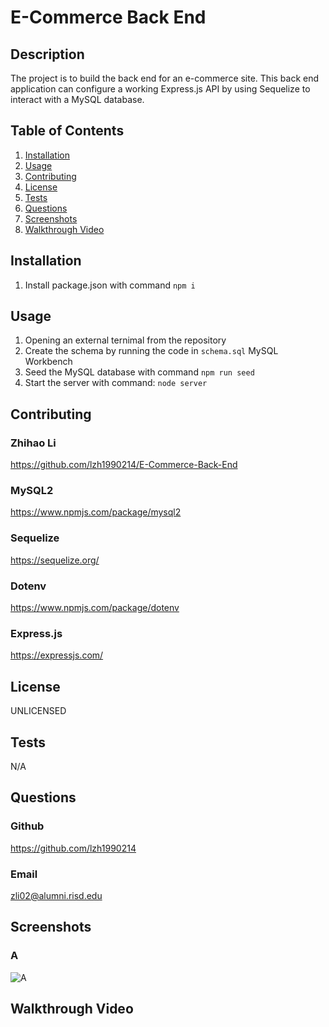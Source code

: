 # E-Commerce Back End

## Description
The project is to build the back end for an e-commerce site. This back end application can configure a working Express.js API by using Sequelize to interact with a MySQL database.


## Table of Contents
1. [Installation](#Installation)
2. [Usage](#Usage)
3. [Contributing](#Contributing)
4. [License](#License)
5. [Tests](#Tests)
6. [Questions](#Questions)
7. [Screenshots](#Screenshots)
8. [Walkthrough Video](#Walkthrough)


## Installation <a id="Installation"></a>
1. Install package.json with command `npm i`


## Usage <a id="Usage"></a>
1. Opening an external ternimal from the repository
2. Create the schema by running the code in `schema.sql` MySQL Workbench 
2. Seed the MySQL database with command `npm run seed`
3. Start the server with command: `node server` 


## Contributing <a id="Contributing"></a>

### Zhihao Li
https://github.com/lzh1990214/E-Commerce-Back-End

### MySQL2
https://www.npmjs.com/package/mysql2

### Sequelize
https://sequelize.org/

### Dotenv
https://www.npmjs.com/package/dotenv

### Express.js
https://expressjs.com/


## License <a id="License"></a>
UNLICENSED


## Tests <a id="Tests"></a>
N/A


## Questions <a id="Questions"></a>

### Github 
https://github.com/lzh1990214

### Email
zli02@alumni.risd.edu


## Screenshots <a id="Screenshots"></a>

### A
![A](./asset/img)



## Walkthrough Video <a id="Walkthrough"></a>
